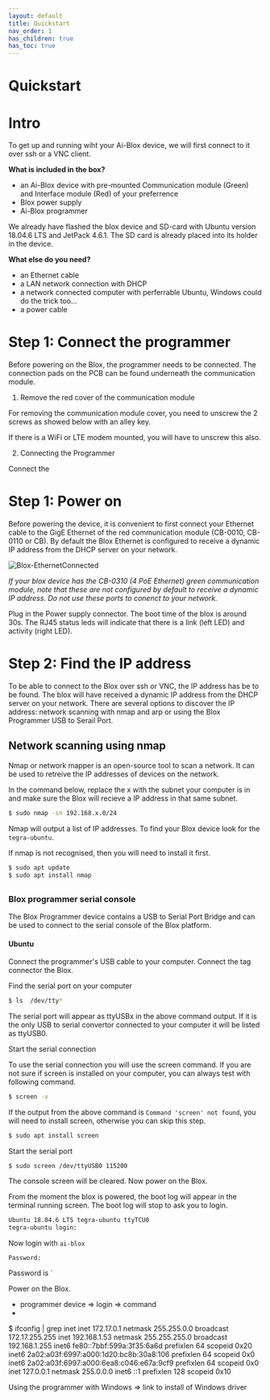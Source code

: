 ```yaml
---
layout: default
title: Quickstart
nav_order: 1
has_children: true
has_toc: true
---
```


# Quickstart

# Intro

To get up and running wiht your Ai-Blox device, we will first connect to it over ssh or a VNC client.

**What is included in the box?**
- an Ai-Blox device with pre-mounted Communication module (Green) and Interface module (Red) of your preferrence
- Blox power supply
- Ai-Blox programmer

We already have flashed the blox device and SD-card with Ubuntu version 18.04.6 LTS and JetPack 4.6.1. The SD card is already placed into its holder in the device.

**What else do you need?**
- an Ethernet cable
- a LAN network connection with DHCP
- a network connected computer with perferrable Ubuntu, Windows could do the trick too...
- a power cable

# Step 1: Connect the programmer

Before powering on the Blox, the programmer needs to be connected. The connection pads on the PCB can be found underneath the communication module.

1. Remove the red cover of the communication module

For removing the communication module cover, you need to unscrew the 2 screws as showed below with an alley key.

If there is a WiFi or LTE modem mounted, you will have to unscrew this also. 

2. Connecting the Programmer

Connect the  



# Step 1: Power on

Before powering the device, it is convenient to first connect your Ethernet cable to the GigE Ethernet of the red communication module (CB-0010, CB-0110 or CB). By default the Blox Ethernet is configured to receive a dynamic IP address from the DHCP server on your network. 


![Blox-EthernetConnected](/assets/images/pages/getting-started/Blox-Eth-Connected.png)

*If your blox device has the CB-0310 (4 PoE Ethernet) green communication module, note that these are not configured by default to receive a dynamic IP address. Do not use these ports to conenct to your network.*

Plug in the Power supply connector. The boot time of the blox is around 30s. The RJ45 status leds will indicate that there is a link (left LED) and activity (right LED).



# Step 2: Find the IP address


To be able to connect to the Blox over ssh or VNC, the IP address has be to be found. The blox will have received a dynamic IP address from the DHCP server on your network. 
There are several options to discover the IP address: network scanning with nmap and arp or using the Blox Programmer USB to Serail Port.   

## Network scanning using nmap

Nmap or network mapper is an open-source tool to scan a network. It can be used to retreive the IP addresses of devices on the network. 

In the command below, replace the x with the subnet your computer is in and make sure the Blox will recieve a IP address in that same subnet.
```bash
$ sudo nmap -sn 192.168.x.0/24
```

Nmap will output a list of IP addresses. To find your Blox device look for the `tegra-ubuntu`.

If nmap is not recognised, then you will need to install it first.
```bash 
$ sudo apt update
$ sudo apt install nmap
```

## 


### Blox programmer serial console

The Blox Programmer device contains a USB to Serial Port Bridge and can be used to connect to the serial console of the Blox platform. 

#### Ubuntu

Connect the programmer's USB cable to your computer. Connect the tag connector the Blox. 

Find the serial port on your computer
```bash
$ ls  /dev/tty*
```
The serial port will appear as ttyUSBx in the above command output. If it is the only USB to serial convertor connected to your computer it will be listed as ttyUSB0.

Start the serial connection

To use the serial connection you will use the screen command. If you are not sure if screen is installed on your computer, you can always test with following command. 
```bash
$ screen -v
```
If the output from the above command is ```Command 'screen' not found```, you will need to install screen, otherwise you can skip this step.
```bash
$ sudo apt install screen
```
Start the serial port
```
$ sudo screen /dev/ttyUSB0 115200
```
The console screen will be cleared. Now power on the Blox. 

From the moment the blox is powered, the boot log will appear in the terminal running screen. 
The boot log will stop to ask you to login.

```bash
Ubuntu 18.04.6 LTS tegra-ubuntu ttyTCU0
tegra-ubuntu login:
```
Now login with `ai-blox`
```
Password:
```
Password is `









Power on the Blox.








- programmer device => login => command  
- 
$ ifconfig | grep inet
    inet 172.17.0.1  netmask 255.255.0.0  broadcast 172.17.255.255
    inet 192.168.1.53  netmask 255.255.255.0  broadcast 192.168.1.255
    inet6 fe80::7bbf:599a:3f35:6a6d  prefixlen 64  scopeid 0x20<link>
    inet6 2a02:a03f:6997:a000:1d20:bc8b:30a8:106  prefixlen 64  scopeid 0x0<global>
    inet6 2a02:a03f:6997:a000:6ea8:c046:e67a:9cf9  prefixlen 64  scopeid 0x0<global>
    inet 127.0.0.1  netmask 255.0.0.0
    inet6 ::1  prefixlen 128  scopeid 0x10<host>


Using the programmer with Windows => link to install of Windows driver












